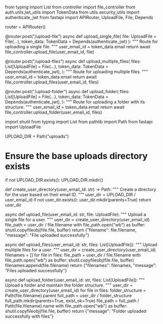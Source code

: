 from typing import List
from controller import file_controller
from auth.utils.jwt_utils import TokenData
from utils.security_utils import authenticate_jwt
from fastapi import APIRouter, UploadFile, File, Depends

router = APIRouter()


@router.post("/upload-file")
async def upload_single_file(
    file: UploadFile = File(...), token_data: TokenData = Depends(authenticate_jwt)
):
    """
    Route for uploading a single file.
    """
    user_email_id = token_data.email
    return await file_controller.upload_file(user_email_id, file)


@router.post("/upload-files")
async def upload_multiple_files(
    files: List[UploadFile] = File(...),
    token_data: TokenData = Depends(authenticate_jwt),
):
    """
    Route for uploading multiple files.
    """
    user_email_id = token_data.email
    return await file_controller.upload_files(user_email_id, files)


@router.post("/upload-folder")
async def upload_folder(
    files: List[UploadFile] = File(...),
    token_data: TokenData = Depends(authenticate_jwt),
):
    """
    Route for uploading a folder with its structure.
    """
    user_email_id = token_data.email
    return await file_controller.upload_folder(user_email_id, files)





import shutil
from typing import List
from pathlib import Path
from fastapi import UploadFile

UPLOAD_DIR = Path("uploads")

# Ensure the base uploads directory exists
if not UPLOAD_DIR.exists():
    UPLOAD_DIR.mkdir()


def create_user_directory(user_email_id: str) -> Path:
    """
    Create a directory for the user based on their email ID.
    """
    user_dir = UPLOAD_DIR / user_email_id
    if not user_dir.exists():
        user_dir.mkdir(parents=True)
    return user_dir


async def upload_file(user_email_id: str, file: UploadFile):
    """
    Upload a single file for a user.
    """
    user_dir = create_user_directory(user_email_id)
    file_path = user_dir / file.filename
    with file_path.open("wb") as buffer:
        shutil.copyfileobj(file.file, buffer)
    return {"filename": file.filename, "message": "File uploaded successfully"}


async def upload_files(user_email_id: str, files: List[UploadFile]):
    """
    Upload multiple files for a user.
    """
    user_dir = create_user_directory(user_email_id)
    filenames = []
    for file in files:
        file_path = user_dir / file.filename
        with file_path.open("wb") as buffer:
            shutil.copyfileobj(file.file, buffer)
        filenames.append(file.filename)
    return {"filenames": filenames, "message": "Files uploaded successfully"}


async def upload_folder(user_email_id: str, files: List[UploadFile]):
    """
    Upload a folder and maintain the folder structure.
    """
    user_dir = create_user_directory(user_email_id)
    for file in files:
        folder_structure = Path(file.filename).parent
        full_path = user_dir / folder_structure
        full_path.mkdir(parents=True, exist_ok=True)
        file_path = full_path / Path(file.filename).name
        with file_path.open("wb") as buffer:
            shutil.copyfileobj(file.file, buffer)
    return {"message": "Folder uploaded successfully with files"}
